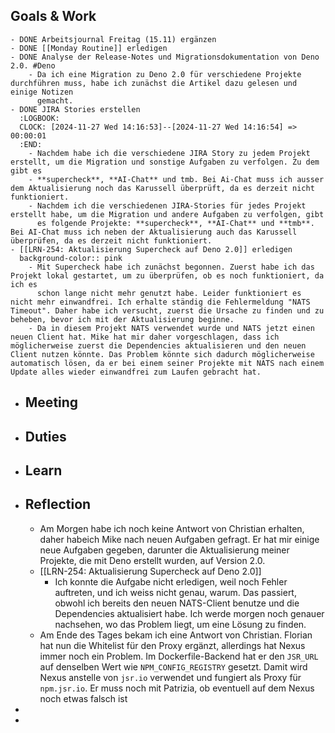 ## Goals & Work
	- DONE Arbeitsjournal Freitag (15.11) ergänzen
	- DONE [[Monday Routine]] erledigen
	- DONE Analyse der Release-Notes und Migrationsdokumentation von Deno 2.0. #Deno
		- Da ich eine Migration zu Deno 2.0 für verschiedene Projekte durchführen muss, habe ich zunächst die Artikel dazu gelesen und einige Notizen 
		  gemacht.
	- DONE JIRA Stories erstellen
	  :LOGBOOK:
	  CLOCK: [2024-11-27 Wed 14:16:53]--[2024-11-27 Wed 14:16:54] =>  00:00:01
	  :END:
		- Nachdem habe ich die verschiedene JIRA Story zu jedem Projekt erstellt, um die Migration und sonstige Aufgaben zu verfolgen. Zu dem gibt es
		- **supercheck**, **AI-Chat** und tmb. Bei Ai-Chat muss ich ausser dem Aktualisierung noch das Karussell überprüft, da es derzeit nicht funktioniert.
		- Nachdem ich die verschiedenen JIRA-Stories für jedes Projekt erstellt habe, um die Migration und andere Aufgaben zu verfolgen, gibt 
		  es folgende Projekte: **supercheck**, **AI-Chat** und **tmb**. Bei AI-Chat muss ich neben der Aktualisierung auch das Karussell überprüfen, da es derzeit nicht funktioniert.
	- [[LRN-254: Aktualisierung Supercheck auf Deno 2.0]] erledigen
	  background-color:: pink
		- Mit Supercheck habe ich zunächst begonnen. Zuerst habe ich das Projekt lokal gestartet, um zu überprüfen, ob es noch funktioniert, da ich es 
		  schon lange nicht mehr genutzt habe. Leider funktioniert es nicht mehr einwandfrei. Ich erhalte ständig die Fehlermeldung "NATS Timeout". Daher habe ich versucht, zuerst die Ursache zu finden und zu beheben, bevor ich mit der Aktualisierung beginne.
		- Da in diesem Projekt NATS verwendet wurde und NATS jetzt einen neuen Client hat. Mike hat mir daher vorgeschlagen, dass ich möglicherweise zuerst die Dependencies aktualisieren und den neuen Client nutzen könnte. Das Problem könnte sich dadurch möglicherweise automatisch lösen, da er bei einem seiner Projekte mit NATS nach einem Update alles wieder einwandfrei zum Laufen gebracht hat.
- ## Meeting
- ## Duties
- ## Learn
- ## Reflection
	- Am Morgen habe ich noch keine Antwort von Christian erhalten, daher habeich Mike nach neuen Aufgaben gefragt. Er hat mir einige neue Aufgaben 
	  gegeben, darunter die Aktualisierung meiner Projekte, die mit Deno erstellt wurden, auf Version 2.0.
	- [[LRN-254: Aktualisierung Supercheck auf Deno 2.0]]
		- Ich konnte die Aufgabe nicht erledigen, weil noch Fehler auftreten, und ich weiss nicht genau, warum. Das passiert, obwohl ich bereits den neuen 
		  NATS-Client benutze und die Dependencies aktualisiert habe. Ich werde morgen noch genauer nachsehen, wo das Problem liegt, um eine Lösung zu finden.
	- Am Ende des Tages bekam ich eine Antwort von Christian. Florian hat nun die Whitelist für den Proxy ergänzt, allerdings hat Nexus immer noch ein Problem. Im Dockerfile-Backend hat er den `JSR_URL` auf denselben Wert wie `NPM_CONFIG_REGISTRY` gesetzt. Damit wird Nexus anstelle von `jsr.io` verwendet und fungiert als Proxy für `npm.jsr.io`. Er muss noch mit Patrizia, ob eventuell auf dem Nexus noch etwas falsch ist
-
-